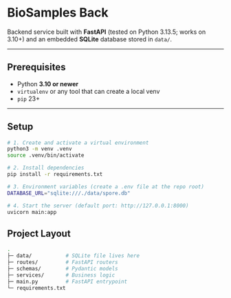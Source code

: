 # BioSamples Back

Backend service built with **FastAPI** (tested on Python 3.13.5; works on 3.10+) and an embedded **SQLite** database stored in `data/`.

---

## Prerequisites

- Python **3.10 or newer**
- `virtualenv` or any tool that can create a local venv
- `pip` 23+

---

## Setup

```bash
# 1. Create and activate a virtual environment
python3 -m venv .venv
source .venv/bin/activate

# 2. Install dependencies
pip install -r requirements.txt

# 3. Environment variables (create a .env file at the repo root)
DATABASE_URL="sqlite:///./data/spore.db"

# 4. Start the server (default port: http://127.0.0.1:8000)
uvicorn main:app

```

## Project Layout

```bash
.
├─ data/           # SQLite file lives here
├─ routes/         # FastAPI routers
├─ schemas/        # Pydantic models
├─ services/       # Business logic
├─ main.py         # FastAPI entrypoint
└─ requirements.txt
```
